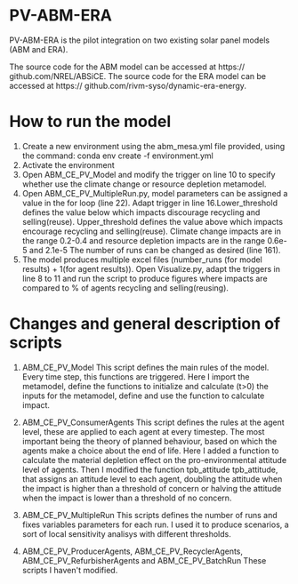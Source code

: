 # PV-ABM-ERA

PV-ABM-ERA is the pilot integration on two existing solar panel models (ABM and ERA).

The source code for the ABM model can be accessed at https://
github.com/NREL/ABSiCE.
The source code for the ERA model can be accessed at https://
github.com/rivm-syso/dynamic-era-energy.

 # How to run the model

 1. Create a new environment using the abm_mesa.yml file provided, using the command: conda env create -f environment.yml
 2. Activate the environment 
 3. Open ABM_CE_PV_Model and modify the trigger on line 10 to specify whether use the climate change or resource depletion metamodel.
 4. Open ABM_CE_PV_MultipleRun.py, model parameters can be assigned a value in the for loop (line 22). Adapt trigger in line 16.Lower_threshold defines the value below which impacts discourage recycling and selling(reuse). Upper_threshold defines the value above which impacts encourage recycling and selling(reuse). Climate change impacts are in the range 0.2-0.4 and resource depletion impacts are in the range 0.6e-5 and 2.1e-5 The number of runs can be changed as desired (line 161).
 5. The model produces multiple excel files (number_runs (for model results) + 1(for agent results)). Open Visualize.py, adapt the triggers in line 8 to 11 and run the script to produce figures where impacts are compared to % of agents recycling and selling(reusing).

 # Changes and general description of scripts

 1. ABM_CE_PV_Model
 This script defines the main rules of the model. Every time step, this functions are triggered. Here I import the metamodel, define the functions to initialize and calculate (t>0) the inputs for the metamodel, define and use the function to calculate impact.

 2. ABM_CE_PV_ConsumerAgents
 This script defines the rules at the agent level, these are applied to each agent at every timestep. The most important being the theory of planned behaviour, based on which the agents make a choice about the end of life. Here I added a function to calculate the material depletion effect on the pro-environmental attitude level of agents. Then I modified the function tpb_attitude tpb_attitude, that assigns an attitude level to each agent, doubling the attitude when the impact is higher than a threshold of concern or halving the attitude when the impact is lower than a threshold of no concern.

 3. ABM_CE_PV_MultipleRun
This scripts defines the number of runs and fixes variables parameters for each run. I used it to produce scenarios, a sort of local sensitivity analisys with different thresholds.

 4. ABM_CE_PV_ProducerAgents, ABM_CE_PV_RecyclerAgents, ABM_CE_PV_RefurbisherAgents and ABM_CE_PV_BatchRun
 These scripts I haven't modified.